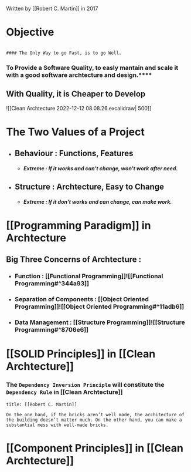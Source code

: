 Written by [[Robert C. Martin]] in 2017

# Objective

```ad-note

#### The Only Way to go Fast, is to go Well.

```

### To Provide a Software Quality, to easly mantain and scale it with a good software archtecture and design.\*\*\*\*

## With Quality, it is Cheaper to Develop

![[Clean Archtecture 2022-12-12 08.08.26.excalidraw|  500]]

# The Two Values of a Project

- ## Behaviour : Functions, Features
  - ##### **Extreme** : If it works and can't change, won't work after need.
- ## Structure : Archtecture, Easy to Change
  - ##### **Extreme** : If it don't works and can change, can make work.

# [[Programming Paradigm]] in Archtecture

## Big Three Concerns of Archtecture :

- ### Function : [[Functional Programming]]![[Functional Programming#^344a93]]

- ### Separation of Components : [[Object Oriented Programming]]![[Object Oriented Programming#^11adb6]]

- ### Data Management : [[Structure Programming]]![[Structure Programming#^8706e6]]

# [[SOLID Principles]] in [[Clean Archtecture]]

### The `Dependency Inversion Principle` will constitute the `Dependency Rule` in [[Clean Archtecture]]

```ad-quote
title: [[Robert C. Martin]]

On the one hand, if the bricks aren’t well made, the architecture of the building doesn’t matter much. On the other hand, you can make a substantial mess with well-made bricks.
```

# [[Component Principles]] in [[Clean Archtecture]]
